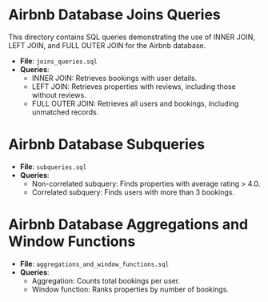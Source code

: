 # Airbnb Database Joins Queries

This directory contains SQL queries demonstrating the use of INNER JOIN, LEFT JOIN, and FULL OUTER JOIN for the Airbnb database.

- **File**: `joins_queries.sql`
- **Queries**:
  - INNER JOIN: Retrieves bookings with user details.
  - LEFT JOIN: Retrieves properties with reviews, including those without reviews.
  - FULL OUTER JOIN: Retrieves all users and bookings, including unmatched records.

# Airbnb Database Subqueries

- **File**: `subqueries.sql`
- **Queries**:
  - Non-correlated subquery: Finds properties with average rating > 4.0.
  - Correlated subquery: Finds users with more than 3 bookings.

# Airbnb Database Aggregations and Window Functions

- **File**: `aggregations_and_window_functions.sql`
- **Queries**:
  - Aggregation: Counts total bookings per user.
  - Window function: Ranks properties by number of bookings.
